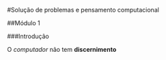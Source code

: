 #Solução de problemas e pensamento computacional

##Módulo 1

###Introdução

O _computador_ não tem **discernimento**
